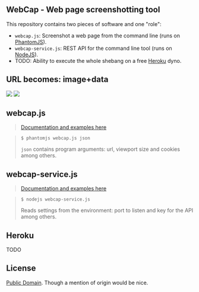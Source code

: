 ## WebCap - Web page screenshotting tool

This repository contains two pieces of software and one "role":

* `webcap.js`: Screenshot a web page from the command line (runs on [PhantomJS](http://phantomjs.org/)).
* `webcap-service.js`: REST API for the command line tool (runs on [NodeJS](http://nodejs.org/)).
* TODO: Ability to execute the whole shebang on a free [Heroku](https://www.heroku.com/) dyno.


## URL becomes: image+data

![](https://bitbucket.org/gima/webcap/raw/master/gfx/urlcap.png) ![](https://bitbucket.org/gima/webcap/raw/master/gfx/data.png)


## webcap.js

> [Documentation and examples here][docs]

>     $ phantomjs webcap.js json
> `json` contains program arguments: url, viewport size and cookies among others.


## webcap-service.js

> [Documentation and examples here][docs]

>     $ nodejs webcap-service.js
> Reads settings from the environment: port to listen and key for the API among others.


## Heroku

TODO


## License

[Public Domain][license]. Though a mention of origin would be nice.

  [docs]: https://bitbucket.org/gima/webcap/src/master/documentation
  [license]: http://unlicense.org/
